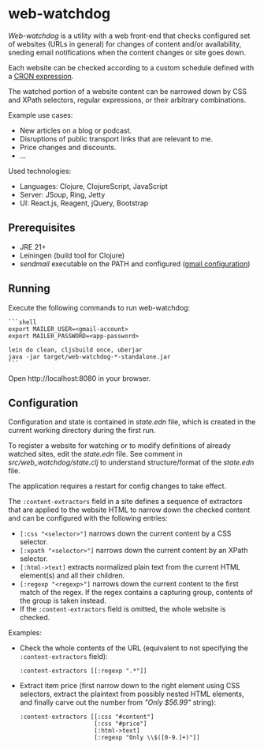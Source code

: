 # web-watchdog

*Web-watchdog* is a utility with a web front-end that checks configured set of
websites (URLs in general) for changes of content and/or availability, sneding
email notifications when the content changes or site goes down.

Each website can be checked according to a custom schedule defined with a
[CRON expression](https://docs.spring.io/spring-framework/docs/current/javadoc-api/org/springframework/scheduling/support/CronExpression.html#parse(java.lang.String)).

The watched portion of a website content can be narrowed down by CSS and
XPath selectors, regular expressions, or their arbitrary combinations.

Example use cases:

* New articles on a blog or podcast.
* Disruptions of public transport links that are relevant to me.
* Price changes and discounts.
* ...

Used technologies:

* Languages: Clojure, ClojureScript, JavaScript
* Server: JSoup, Ring, Jetty
* UI: React.js, Reagent, jQuery, Bootstrap

## Prerequisites

* JRE 21+
* Leiningen (build tool for Clojure)
* *sendmail* executable on the PATH and configured
  ([gmail configuration](https://www.tutorialspoint.com/configure-sendmail-with-gmail-on-ubuntu))

## Running

Execute the following commands to run web-watchdog:

    ```shell
    export MAILER_USER=<gmail-account>
    export MAILER_PASSWORD=<app-password>

    lein do clean, cljsbuild once, uberjar
    java -jar target/web-watchdog-*-standalone.jar
    ```

Open http://localhost:8080 in your browser.

## Configuration

Configuration and state is contained in *state.edn* file, which is created in
the current working directory during the first run.

To register a website for watching or to modify definitions of already watched
sites, edit the *state.edn* file. See comment in *src/web_watchdog/state.clj*
to understand structure/format of the *state.edn* file.

The application requires a restart for config changes to take effect.

The `:content-extractors` field in a site defines a sequence of extractors that
are applied to the website HTML to narrow down the checked content and can be
configured with the following entries:

* `[:css "<selector>"]` narrows down the current content by a CSS selector.
* `[:xpath "<selector>"]` narrows down the current content by an XPath
  selector.
* `[:html->text]` extracts normalized plain text from the current HTML 
  element(s) and all their children.
* `[:regexp "<regexp>"]` narrows down the current content to the first match
  of the regex. If the regex contains a capturing group, contents of the group
  is taken instead.
* If the `:content-extractors` field is omitted, the whole website is checked.

Examples:

* Check the whole contents of the URL (equivalent to not specifying the
  `:content-extractors` field):
  ```
  :content-extractors [[:regexp ".*"]]
  ```
  
* Extract item price (first narrow down to the right element using CSS
  selectors, extract the plaintext from possibly nested HTML elements,
  and finally carve out the number from *"Only $56.99"* string):
  ```
  :content-extractors [[:css "#content"]
                       [:css "#price"]
                       [:html->text]
                       [:regexp "Only \\$([0-9.]+)"]]
  ```
